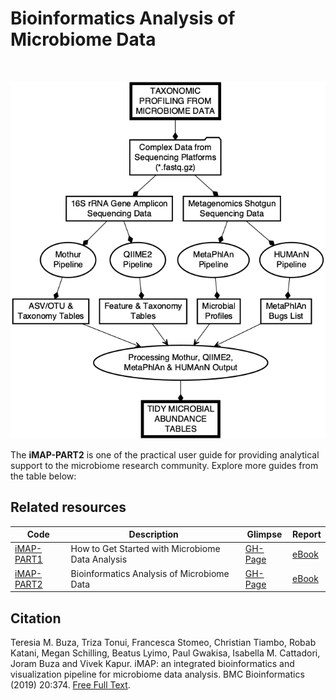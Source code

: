 # Bioinformatics Analysis of Microbiome Data

<br>

![Workflow for bioinformatics analysis of microbiome data.](img/part2_flow.png)

The <strong>iMAP-PART2</strong> is one of the practical user guide for providing analytical support to the microbiome research community. Explore more guides from the table below:

## Related resources

|Code| Description| Glimpse | Report |
|--------------------|---------------------------------------------|-----------|-------|
|[iMAP-PART1](https://github.com/tmbuza/iMAP-part1/) | How to Get Started with Microbiome Data Analysis |[GH-Page](https://tmbuza.github.io/iMAP-part1/) | [eBook](https://complexdatainsights.com/books/microbiome-analysis/getting-started) |
|[iMAP-PART2](https://github.com/tmbuza/iMAP-part2/) | Bioinformatics Analysis of Microbiome Data | [GH-Page](https://tmbuza.github.io/iMAP-part2/) | [eBook](https://complexdatainsights.com/books/microbiome-analysis/bioinformatics-analysis) |


## Citation
Teresia M. Buza, Triza Tonui, Francesca Stomeo, Christian Tiambo, Robab Katani, Megan Schilling, Beatus Lyimo, Paul Gwakisa, Isabella M. Cattadori, Joram Buza and Vivek Kapur. iMAP: an integrated bioinformatics and visualization pipeline for microbiome data analysis. BMC Bioinformatics (2019) 20:374. [Free Full Text](https://rdcu.be/b5iVj).

